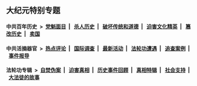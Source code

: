 ## 大纪元特别专题

#### 中共百年历史 &nbsp;>&nbsp; [党魁面目](indexes/nf1176107/README.md?07030430) &nbsp;| &nbsp; [杀人历史](indexes/nf1176106/README.md?07030430) &nbsp;| &nbsp; [破坏传统和道德](indexes/nf1176106/README.md?07030430) &nbsp;| &nbsp; [迫害文化精英](indexes/nf1176111/README.md?07030430) &nbsp;| &nbsp; [篡改历史](indexes/nf1176115/README.md?07030430) &nbsp;| &nbsp; [卖国](indexes/nf1176117/README.md?07030430) 

#### 中共活摘器官 &nbsp;>&nbsp; [热点评论](indexes/nf5879/README.md?07030430) &nbsp;| &nbsp; [国际调查](indexes/nf5947/README.md?07030430) &nbsp;| &nbsp; [最新活动](indexes/nf5883/README.md?07030430) &nbsp;| &nbsp; [法轮功遭遇](indexes/nf5881/README.md?07030430) &nbsp;| &nbsp; [追查案例](indexes/nf5880/README.md?07030430) &nbsp;| &nbsp; [事件报导](indexes/nf5877/README.md?07030430) 

#### 法轮功专辑 &nbsp;>&nbsp; [自焚伪案](indexes/nf5562/README.md?07030430) &nbsp;| &nbsp; [迫害真相](indexes/nf4379/README.md?07030430) &nbsp;| &nbsp; [历史事件回顾](indexes/nf5793/README.md?07030430) &nbsp;| &nbsp; [真相特辑](indexes/nf4389/README.md?07030430) &nbsp;| &nbsp; [社会支持](indexes/nf4386/README.md?07030430) &nbsp;| &nbsp; [大法徒的故事](indexes/nf1147481/README.md?07030430) 
